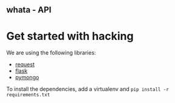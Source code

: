 whata - API
-----------------------------

# Get started with hacking
We are using the following libraries:

- [request](http://docs.python-requests.org/en/master/)
- [flask](http://flask.pocoo.org/)
- [pymongo](http://api.mongodb.com/python/current/index.html)

To install the dependencies, add a virtualenv and `pip install -r requirements.txt`
